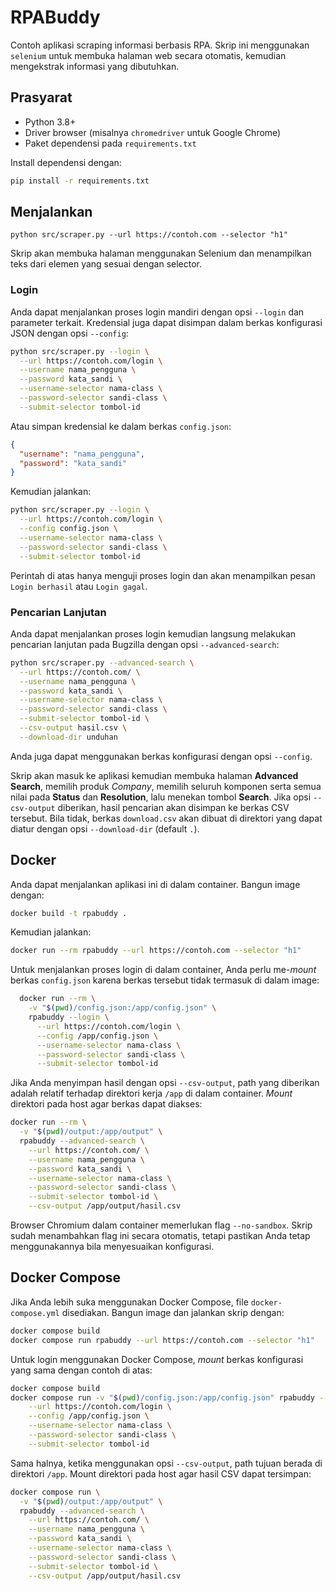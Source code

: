 # RPABuddy

Contoh aplikasi scraping informasi berbasis RPA. Skrip ini menggunakan `selenium` untuk membuka halaman web secara otomatis, kemudian mengekstrak informasi yang dibutuhkan.

## Prasyarat

- Python 3.8+
- Driver browser (misalnya `chromedriver` untuk Google Chrome)
- Paket dependensi pada `requirements.txt`

Install dependensi dengan:

```bash
pip install -r requirements.txt
```

## Menjalankan

```
python src/scraper.py --url https://contoh.com --selector "h1"
```

Skrip akan membuka halaman menggunakan Selenium dan menampilkan teks dari elemen yang sesuai dengan selector.

### Login

Anda dapat menjalankan proses login mandiri dengan opsi `--login` dan parameter terkait. Kredensial juga dapat disimpan dalam berkas konfigurasi JSON dengan opsi `--config`:

```bash
python src/scraper.py --login \
  --url https://contoh.com/login \
  --username nama_pengguna \
  --password kata_sandi \
  --username-selector nama-class \
  --password-selector sandi-class \
  --submit-selector tombol-id
```

Atau simpan kredensial ke dalam berkas `config.json`:

```json
{
  "username": "nama_pengguna",
  "password": "kata_sandi"
}
```

Kemudian jalankan:

```bash
python src/scraper.py --login \
  --url https://contoh.com/login \
  --config config.json \
  --username-selector nama-class \
  --password-selector sandi-class \
  --submit-selector tombol-id
```

Perintah di atas hanya menguji proses login dan akan menampilkan pesan `Login berhasil` atau `Login gagal`.

### Pencarian Lanjutan

Anda dapat menjalankan proses login kemudian langsung melakukan pencarian lanjutan pada Bugzilla dengan opsi `--advanced-search`:

```bash
python src/scraper.py --advanced-search \
  --url https://contoh.com/ \
  --username nama_pengguna \
  --password kata_sandi \
  --username-selector nama-class \
  --password-selector sandi-class \
  --submit-selector tombol-id \
  --csv-output hasil.csv \
  --download-dir unduhan
```

Anda juga dapat menggunakan berkas konfigurasi dengan opsi `--config`.

Skrip akan masuk ke aplikasi kemudian membuka halaman **Advanced Search**,
memilih produk *Company*, memilih seluruh komponen serta semua nilai pada
**Status** dan **Resolution**, lalu menekan tombol **Search**.
Jika opsi `--csv-output` diberikan, hasil pencarian akan disimpan ke berkas
CSV tersebut. Bila tidak, berkas `download.csv` akan dibuat di direktori yang
dapat diatur dengan opsi `--download-dir` (default `.`).


## Docker

Anda dapat menjalankan aplikasi ini di dalam container. Bangun image dengan:

```bash
docker build -t rpabuddy .
```

Kemudian jalankan:

```bash
docker run --rm rpabuddy --url https://contoh.com --selector "h1"
```

Untuk menjalankan proses login di dalam container, Anda perlu me-*mount* berkas
`config.json` karena berkas tersebut tidak termasuk di dalam image:

```bash
  docker run --rm \
    -v "$(pwd)/config.json:/app/config.json" \
    rpabuddy --login \
      --url https://contoh.com/login \
      --config /app/config.json \
      --username-selector nama-class \
      --password-selector sandi-class \
      --submit-selector tombol-id
```

Jika Anda menyimpan hasil dengan opsi `--csv-output`, path yang diberikan
adalah relatif terhadap direktori kerja `/app` di dalam container. *Mount*
direktori pada host agar berkas dapat diakses:

```bash
docker run --rm \
  -v "$(pwd)/output:/app/output" \
  rpabuddy --advanced-search \
    --url https://contoh.com/ \
    --username nama_pengguna \
    --password kata_sandi \
    --username-selector nama-class \
    --password-selector sandi-class \
    --submit-selector tombol-id \
    --csv-output /app/output/hasil.csv
```

Browser Chromium dalam container memerlukan flag `--no-sandbox`. Skrip sudah
menambahkan flag ini secara otomatis, tetapi pastikan Anda tetap
menggunakannya bila menyesuaikan konfigurasi.

## Docker Compose

Jika Anda lebih suka menggunakan Docker Compose, file `docker-compose.yml`
disediakan. Bangun image dan jalankan skrip dengan:

```bash
docker compose build
docker compose run rpabuddy --url https://contoh.com --selector "h1"
```

Untuk login menggunakan Docker Compose, *mount* berkas konfigurasi yang sama
dengan contoh di atas:

```bash
docker compose build
docker compose run -v "$(pwd)/config.json:/app/config.json" rpabuddy --login \
    --url https://contoh.com/login \
    --config /app/config.json \
    --username-selector nama-class \
    --password-selector sandi-class \
    --submit-selector tombol-id
```

Sama halnya, ketika menggunakan opsi `--csv-output`, path tujuan berada di
direktori `/app`. Mount direktori pada host agar hasil CSV dapat tersimpan:

```bash
docker compose run \
  -v "$(pwd)/output:/app/output" \
  rpabuddy --advanced-search \
    --url https://contoh.com/ \
    --username nama_pengguna \
    --password kata_sandi \
    --username-selector nama-class \
    --password-selector sandi-class \
    --submit-selector tombol-id \
    --csv-output /app/output/hasil.csv
```


